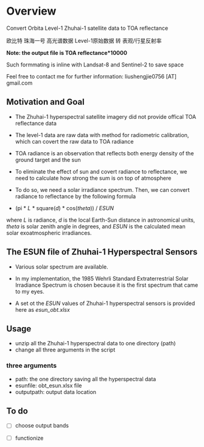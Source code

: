 # Overview
Convert Orbita Level-1 Zhuhai-1 satellite data to TOA reflectance

欧比特 珠海一号 高光谱数据 Level-1原始数据 转 表观/行星反射率

**Note: the output file is TOA reflectance*10000**

Such formmating is inline with Landsat-8 and Sentinel-2 to save space 

Feel free to contact me for further information: liushengjie0756 [AT] gmail.com

## Motivation and Goal

- The Zhuhai-1 hyperspectral satellite imagery did not provide offical TOA reflectance data
- The level-1 data are raw data with method for radiometric calibration, which can covert the raw data to TOA radiance
- TOA radiance is an observation that reflects both energy density of the ground target and the sun


- To eliminate the effect of sun and covert radiance to reflectance, we need to calculate how strong the sum is on top of atmosphere
- To do so, we need a solar irradiance spectrum. Then, we can convert radiance to reflectance by the following formula
- (pi * *L* * square(*d*) * cos(*theta*)) / *ESUN*

where *L* is radiance, *d* is the local Earth-Sun distance in astronomical units, *theta* is solar zenith angle in degrees, and *ESUN* is the calculated mean solar exoatmospheric irradiances.



## The ESUN file of Zhuhai-1 Hyperspectral Sensors 
- Various solar spectrum are available. 

- In my implementation, the 1985 Wehrli Standard Extraterrestrial Solar Irradiance Spectrum is chosen because it is the first spectrum that came to my eyes. 

- A set ot the *ESUN* values of Zhuhai-1 hyperspectral sensors is provided here as *esun_obt.xlsx*


## Usage
- unzip all the Zhuhai-1 hyperspectral data to one directory (path)
- change all three arguments in the script


### three arguments
- path: the one directory saving all the hyperspectral data
- esunfile: obt_esun.xlsx file
- outputpath: output data location





## To do
- [ ] choose output bands
- [ ] functionize




